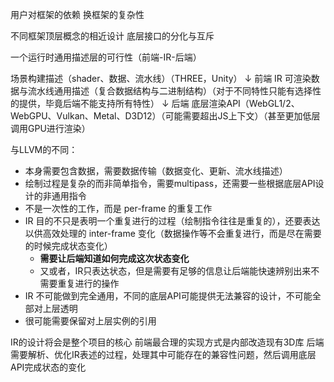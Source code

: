 

用户对框架的依赖
换框架的复杂性


不同框架顶层概念的相近设计
底层接口的分化与互斥


一个运行时通用描述层的可行性（前端-IR-后端）


场景构建描述（shader、数据、流水线）（THREE，Unity）
↓ 前端
IR 可渲染数据与流水线通用描述（复合数据结构与二进制结构）（对于不同特性只能有选择性的提供，毕竟后端不能支持所有特性）
↓ 后端
底层渲染API（WebGL1/2、WebGPU、Vulkan、Metal、D3D12）（可能需要超出JS上下文）（甚至更加低层调用GPU进行渲染）

与LLVM的不同：
- 本身需要包含数据，需要数据传输（数据变化、更新、流水线描述）
- 绘制过程是复杂的而非简单指令，需要multipass，还需要一些根据底层API设计的非通用指令
- 不是一次性的工作，而是 per-frame 的重复工作
- IR 目的不只是表明一个重复进行的过程（绘制指令往往是重复的），还要表达以供高效处理的 inter-frame 变化（数据操作等不会重复进行，而是尽在需要的时候完成状态变化）
    - **需要让后端知道如何完成这次状态变化**
    - 又或者，IR只表达状态，但是需要有足够的信息让后端能快速辨别出来不需要重复进行的操作
- IR 不可能做到完全通用，不同的底层API可能提供无法兼容的设计，不可能全部对上层透明
- 很可能需要保留对上层实例的引用


IR的设计将会是整个项目的核心
前端最合理的实现方式是内部改造现有3D库
后端需要解析、优化IR表述的过程，处理其中可能存在的兼容性问题，然后调用底层API完成状态的变化

